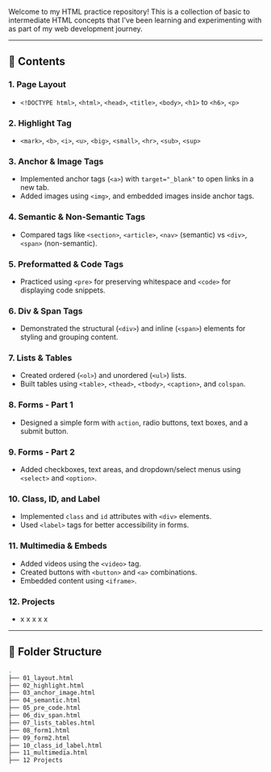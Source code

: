 Welcome to my HTML practice repository! This is a collection of basic to intermediate HTML concepts that I've been learning and experimenting with as part of my web development journey.

---

## 📄 Contents

### 1. Page Layout
- `<!DOCTYPE html>`, `<html>`, `<head>`, `<title>`, `<body>`, `<h1>` to `<h6>`, `<p>`

### 2. Highlight Tag
- `<mark>`, `<b>`, `<i>`, `<u>`, `<big>`, `<small>`, `<hr>`, `<sub>`, `<sup>`

### 3. Anchor & Image Tags
- Implemented anchor tags (`<a>`) with `target="_blank"` to open links in a new tab.
- Added images using `<img>`, and embedded images inside anchor tags.

### 4. Semantic & Non-Semantic Tags
- Compared tags like `<section>`, `<article>`, `<nav>` (semantic) vs `<div>`, `<span>` (non-semantic).

### 5. Preformatted & Code Tags
- Practiced using `<pre>` for preserving whitespace and `<code>` for displaying code snippets.

### 6. Div & Span Tags
- Demonstrated the structural (`<div>`) and inline (`<span>`) elements for styling and grouping content.

### 7. Lists & Tables
- Created ordered (`<ol>`) and unordered (`<ul>`) lists.
- Built tables using `<table>`, `<thead>`, `<tbody>`, `<caption>`, and `colspan`.

### 8. Forms - Part 1
- Designed a simple form with `action`, radio buttons, text boxes, and a submit button.

### 9. Forms - Part 2
- Added checkboxes, text areas, and dropdown/select menus using `<select>` and `<option>`.

### 10. Class, ID, and Label
- Implemented `class` and `id` attributes with `<div>` elements.
- Used `<label>` tags for better accessibility in forms.

### 11. Multimedia & Embeds
- Added videos using the `<video>` tag.
- Created buttons with `<button>` and `<a>` combinations.
- Embedded content using `<iframe>`.

### 12. Projects
- x x x x x
---

## 📁 Folder Structure

```bash
.
├── 01_layout.html
├── 02_highlight.html
├── 03_anchor_image.html
├── 04_semantic.html
├── 05_pre_code.html
├── 06_div_span.html
├── 07_lists_tables.html
├── 08_form1.html
├── 09_form2.html
├── 10_class_id_label.html
├── 11_multimedia.html
├── 12 Projects
